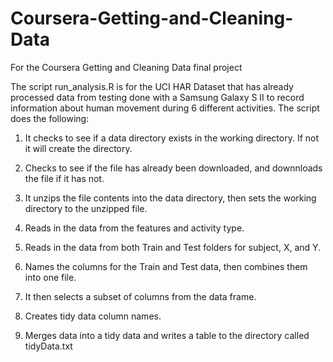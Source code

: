 # Coursera-Getting-and-Cleaning-Data
For the Coursera Getting and Cleaning Data final project

The script run_analysis.R is for the UCI HAR Dataset that has already processed data from testing done with a Samsung Galaxy S II to record information about human movement during 6 different activities. The script does the following:

1) It checks to see if a data directory exists in the working directory. If not it will create the directory.

2) Checks to see if the file has already been downloaded, and downnloads the file if it has not.

3) It unzips the file contents into the data directory, then sets the working directory to the unzipped file. 

4) Reads in the data from the features and activity type. 

5) Reads in the data from both Train and Test folders for subject, X, and Y. 

6) Names the columns for the Train and Test data, then combines them into one file.

7) It then selects a subset of columns from the data frame. 

8) Creates tidy data column names. 

9) Merges data into a tidy data and writes a table to the directory called tidyData.txt
